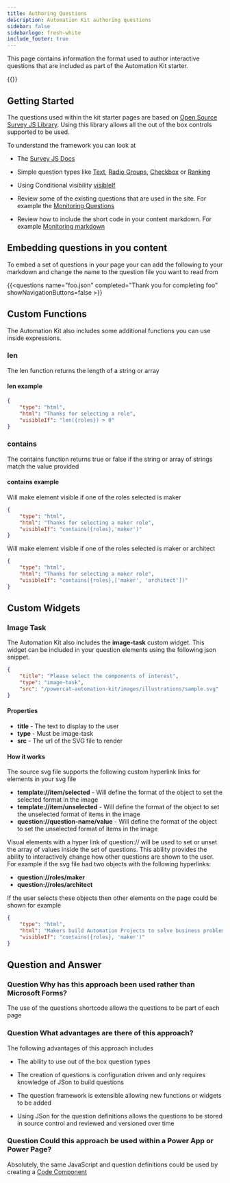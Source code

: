```yaml
---
title: Authoring Questions
description: Automation Kit authoring questions
sidebar: false
sidebarlogo: fresh-white
include_footer: true
---
```


This page contains information the format used to author interactive questions that are included as part of the Automation Kit starter.

{{<toc>}}

## Getting Started

The questions used within the kit starter pages are based on [Open Source Survey JS Library](https://github.com/surveyjs/survey-library). Using this library allows all the out of the box controls supported to be used.

To understand the framework you can look at

- The [Survey JS Docs](https://surveyjs.io/form-library/documentation/overview)

- Simple question types like [Text](https://surveyjs.io/form-library/examples/questiontype-text/reactjs), [Radio Groups](https://surveyjs.io/form-library/examples/questiontype-radiogroup/reactjs), [Checkbox](https://surveyjs.io/form-library/examples/questiontype-checkbox/reactjs) or [Ranking](https://surveyjs.io/form-library/examples/questiontype-ranking/reactjs)

- Using Conditional visibility [visibleIf](https://surveyjs.io/form-library/examples/condition-kids/reactjs)

- Review some of the existing questions that are used in the site. For example the [Monitoring Questions](https://github.com/microsoft/powercat-automation-kit/blob/gh-pages/site/content/monitoring.json)

- Review how to include the short code in your content markdown. For example [Monitoring markdown](https://raw.githubusercontent.com/microsoft/powercat-automation-kit/gh-pages/site/content/monitoring-compare.md)

## Embedding questions in you content

To embed a set of questions in your page your can add the following to your markdown and change the name to the question file you want to read from

{{\<questions name="foo.json" completed="Thank you for completing foo" showNavigationButtons=false \>}}

## Custom Functions

The Automation Kit also includes some additional functions you can use inside expressions.

### len

The len function returns the length of a string or array

#### len example

```json
{
    "type": "html",
    "html": "Thanks for selecting a role",
    "visibleIf": "len({roles}) > 0"
}
```

### contains

The contains function returns true or false if the string or array of strings match the value provided

#### contains example

Will make element visible if one of the roles selected is maker

```json
{
    "type": "html",
    "html": "Thanks for selecting a maker role",
    "visibleIf": "contains({roles},'maker')"
}
```

Will make element visible if one of the roles selected is maker or architect

```json
{
    "type": "html",
    "html": "Thanks for selecting a maker role",
    "visibleIf": "contains({roles},['maker', 'architect'])"
}
```

## Custom Widgets

### Image Task

The Automation Kit also includes the **image-task** custom widget. This widget can be included in your question elements using the following json snippet.

```json
{
    "title": "Please select the components of interest",
    "type": "image-task",
    "src": "/powercat-automation-kit/images/illustrations/sample.svg"
}
```

#### Properties

- **title** - The text to display to the user
- **type** - Must be image-task
- **src** - The url of the SVG file to render

#### How it works

The source svg file supports the following custom hyperlink links for elements in your svg file

- **template://item/selected** - Will define the format of the object to set the selected format in the image
- **template://item/unselected** - Will define the format of the object to set the unselected format of items in the image
- **question://question-name/value** - Will define the format of the object to set the unselected format of items in the image

Visual elements with a hyper link of question:// will be used to set or unset the array of values inside the set of questions. This ability provides the ability to interactively change how other questions are shown to the user. For example if the svg file had two objects with the following hyperlinks:

- **question://roles/maker**
- **question://roles/architect**

If the user selects these objects then other elements on the page could be shown for example

```json
{
    "type": "html",
    "html": "Makers build Automation Projects to solve business problems",
    "visibleIf": "contains({roles}, 'maker')"
}
```

## Question and Answer

### **Question** Why has this approach been used rather than Microsoft Forms?

The use of the questions shortcode allows the questions to be part of each page

### **Question** What advantages are there of this approach?

The following advantages of this approach includes

- The ability to use out of the box question types

- The creation of questions is configuration driven and only requires knowledge of JSon to build questions

- The question framework is extensible allowing new functions or widgets to be added

- Using JSon for the question definitions allows the questions to be stored in source control and reviewed and versioned over time

### **Question** Could this approach be used within a Power App or Power Page?

Absolutely, the same JavaScript and question definitions could be used by creating a [Code Component](https://learn.microsoft.com/en-us/power-apps/developer/component-framework/custom-controls-overview)
